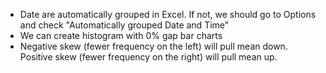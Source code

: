 - Date are automatically grouped in Excel. If not, we should go to Options and check "Automatically grouped Date and Time"
- We can create histogram with 0% gap bar charts
- Negative skew (fewer frequency on the left) will pull mean down. Positive skew (fewer frequency on the right) will pull mean up.